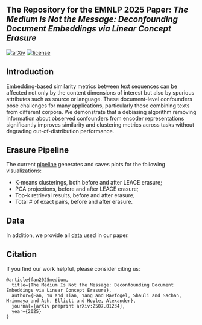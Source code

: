 ## The Repository for the EMNLP 2025 Paper: ***The Medium is Not the Message: Deconfounding Document Embeddings via Linear Concept Erasure*** 

[![arXiv](https://img.shields.io/badge/arXiv-2507.01234-b31b1b)](https://arxiv.org/abs/2507.01234)
[![license](https://img.shields.io/github/license/y-fn/deconfounding-embeddings?label=License)](https://github.com/y-fn/deconfounding-embeddings/blob/main/LICENSE)

## Introduction

Embedding-based similarity metrics between text sequences can be affected not only by the content dimensions of interest but also by spurious attributes such as source or language. These document-level confounders pose challenges for many applications, particularly those combining texts from different corpora. We demonstrate that a debiasing algorithm removing information about observed confounders from encoder representations significantly improves similarity and clustering metrics across tasks without degrading out-of-distribution performance.

## Erasure Pipeline

The current [pipeline](https://github.com/y-fn/deconfounding-embeddings/blob/main/style_erasure_pipeline.py) generates and saves plots for the following visualizations:
- K-means clusterings, both before and after LEACE erasure;
- PCA projections, before and after LEACE erasure;
- Top-k retrieval results, before and after erasure;
- Total # of exact pairs, before and after erasure.

## Data

In addition, we provide all [data](https://github.com/y-fn/deconfounding-embeddings/tree/main/data) used in our paper.

## Citation

If you find our work helpful, please consider citing us: 
```shell
@article{fan2025medium,
  title={The Medium Is Not the Message: Deconfounding Document Embeddings via Linear Concept Erasure},
  author={Fan, Yu and Tian, Yang and Ravfogel, Shauli and Sachan, Mrinmaya and Ash, Elliott and Hoyle, Alexander},
  journal={arXiv preprint arXiv:2507.01234},
  year={2025}
}
```
